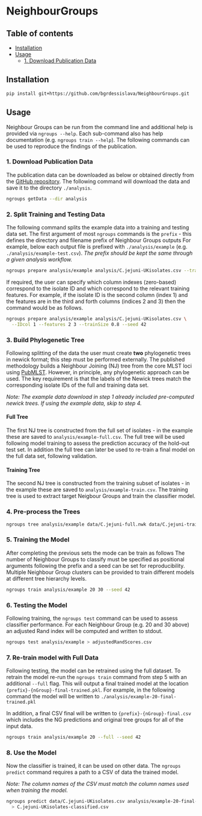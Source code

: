 # NeighbourGroups

## Table of contents

  * [Installation](#installation)
  * [Usage](#usage)
    * [1. Download Publication Data](#1-download-publication-data)

## Installation

```bash
pip install git+https://github.com/bgrdessislava/NeighbourGroups.git
```


## Usage
Neighbour Groups can be run from the command line and additional help is provided via ```ngroups --help```.
Each sub-command also has help documentation (e.g. `ngroups train --help`).
The following commands can be used to reproduce the findings of the publication.

### 1. Download Publication Data
The publication data can be downloaded as below or obtained directly from the [GitHub repository](https://github.com/bgrdessislava/NeighbourGroups/tree/main/data).
The following command will download the data and save it to the directory `./analysis`.

```bash
ngroups getData --dir analysis
```


### 2. Split Training and Testing Data
The following command splits the example data into a training and testing data set.
The first argument of most `ngroups` commands is the `prefix` - this defines the directory and filename prefix of Neighbour Groups outputs
For example, below each output file is prefixed with `./analysis/example` (e.g. `./analysis/example-test.csv`).
*The prefix should be kept the same through a given analysis workflow.*

```bash
ngroups prepare analysis/example analysis/C.jejuni-UKisolates.csv --trainSize 0.8 --seed 42
```

If required, the user can specify which column indexes (zero-based) correspond to the isolate ID and which correspond to the relevant training features.
For example, if the isolate ID is the second column (index 1) and the features are in the third and forth columns (indices 2 and 3) then the command would be as follows.

```bash
ngroups prepare analysis/example analysis/C.jejuni-UKisolates.csv \
  --IDcol 1 --features 2 3 --trainSize 0.8 --seed 42
```


### 3. Build Phylogenetic Tree
Following splitting of the data the user must create **two** phylogenetic trees in newick format; this step must be performed externally.
The published methodology builds a Neighbour Joining (NJ) tree from the core MLST loci using [PubMLST](https://pubmlst.org/).
However, in principle, any phylogenetic approach can be used.
The key requirement is that the labels of the Newick trees match the corresponding isolate IDs of the full and training data set.

*Note: The example data download in step 1 already included pre-computed newick trees. If using the example data, skip to step 4.*

#### Full Tree
The first NJ tree is constructed from the full set of isolates - in the example these are saved to ``analysis/example-full.csv``.
The full tree will be used following model training to assess the prediction accuracy of the hold-out test set.
In addition the full tree can later be used to re-train a final model on the full data set, following validation.

#### Training Tree
The second NJ tree is constructed from the training subset of isolates - in the example these are saved to ``analysis/example-train.csv``.
The training tree is used to extract target Neigbour Groups and train the classifier model.


### 4. Pre-process the Trees

```bash
ngroups tree analysis/example data/C.jejuni-full.nwk data/C.jejuni-train.nwk
```


### 5. Training the Model
After completing the previous sets the mode can be train as follows
The number of Neighbour Groups to classify must be specified as positional arguments following the prefix and a seed can be set for reproducibility.
Multiple Neighbour Group clusters can be provided to train different models at different tree hierarchy levels.

```bash
ngroups train analysis/example 20 30 --seed 42
```

### 6. Testing the Model
Following training, the `ngroups test` command can be used to assess classifier performance.
For each Neighbour Group (e.g. 20 and 30 above) an adjusted Rand index will be computed and written to stdout.

```bash
ngroups test analysis/example > adjustedRandScores.csv
```

### 7. Re-train model with Full Data
Following testing, the model can be retrained using the full dataset.
To retrain the model re-run the `ngroups train` command from step 5 with an additional `--full` flag.
This will output a final trained model at the location `{prefix}-{nGroup}-final-trained.pkl`.
For example, in the following command the model will be written to `./analysis/example-20-final-trained.pkl`

In addition, a final CSV final will be written to `{prefix}-{nGroup}-final.csv` which includes the NG predictions and original tree groups for all of the input data.

```bash
ngroups train analysis/example 20 --full --seed 42
```

### 8. Use the Model
Now the classifier is trained, it can be used on other data.
The `ngroups predict` command requires a path to a CSV of data the trained model.

*Note: The column names of the CSV must match the column names used when training the model.*

```bash
ngroups predict data/C.jejuni-UKisolates.csv analysis/example-20-final-trained.pkl \
  > C.jejuni-UKisolates-classified.csv
```

